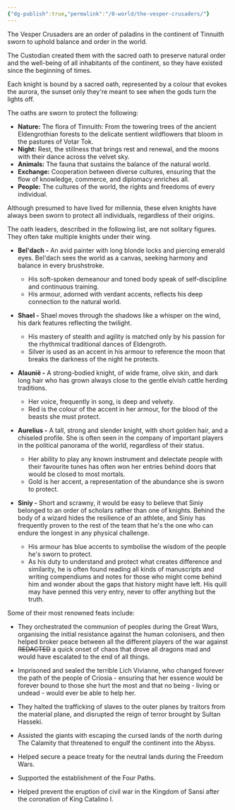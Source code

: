 ```yaml
---
{"dg-publish":true,"permalink":"/0-world/the-vesper-crusaders/"}
---
```


The Vesper Crusaders are an order of paladins in the continent of Tinnuith sworn to uphold balance and order in the world. 

The Custodian created them with the sacred oath to preserve natural order and the well-being of all inhabitants of the continent, so they have existed since the beginning of times. 

Each knight is bound by a sacred oath, represented by a colour that evokes the aurora, the sunset only they're meant to see when the gods turn the lights off. 

The oaths are sworn to protect the following:
- **Nature:** The flora of Tinnuith: From the towering trees of the ancient Eldengrothian forests to the delicate sentient wildflowers that bloom in the pastures of Votar Tok.
- **Night:** Rest, the stillness that brings rest and renewal, and the moons with their dance across the velvet sky.
- **Animals:** The fauna that sustains the balance of the natural world.
- **Exchange:** Cooperation between diverse cultures, ensuring that the flow of knowledge, commerce, and diplomacy enriches all.
- **People:** The cultures of the world, the rights and freedoms of every individual.

Although presumed to have lived for millennia, these elven knights have always been sworn to protect all individuals, regardless of their origins. 

The oath leaders, described in the following list, are not solitary figures. They often take multiple knights under their wing.

* **Bel'dach -** An avid painter with long blonde locks and piercing emerald eyes. Bel'dach sees the world as a canvas, seeking harmony and balance in every brushstroke. 
	* His soft-spoken demeanour and toned body speak of self-discipline and continuous training. 
	* His armour, adorned with verdant accents, reflects his deep connection to the natural world.

* **Shael -** Shael moves through the shadows like a whisper on the wind, his dark features reflecting the twilight. 
	* His mastery of stealth and agility is matched only by his passion for the rhythmical traditional dances of Eldengroth. 
	* Silver is used as an accent in his armour to reference the moon that breaks the darkness of the night he protects.
  
* **Alaunië -** A strong-bodied knight, of wide frame, olive skin, and dark long hair who has grown always close to the gentle elvish cattle herding traditions. 
	* Her voice, frequently in song, is deep and velvety. 
	* Red is the colour of the accent in her armour, for the blood of the beasts she must protect.
  
* **Aurelius -** A tall, strong and slender knight, with short golden hair, and a chiseled profile. She is often seen in the company of important players in the political panorama of the world, regardless of their status. 
	* Her ability to play any known instrument and delectate people with their favourite tunes has often won her entries behind doors that would be closed to most mortals. 
	* Gold is her accent, a representation of the abundance she is sworn to protect.
  
* **Siniy -** Short and scrawny, it would be easy to believe that Siniy belonged to an order of scholars rather than one of knights. Behind the body of a wizard hides the resilience of an athlete, and Siniy has frequently proven to the rest of the team that he's the one who can endure the longest in any physical challenge. 
	* His armour has blue accents to symbolise the wisdom of the people he's sworn to protect. 
	* As his duty to understand and protect what creates difference and similarity, he is often found reading all kinds of manuscripts and writing compendiums and notes for those who might come behind him and wonder about the gaps that history might have left. His quill may have penned this very entry, never to offer anything but the truth. 

Some of their most renowned feats include:
* They orchestrated the communion of peoples during the Great Wars, organising the initial resistance against the human colonisers, and then helped broker peace between all the different players of the war against ~~REDACTED~~ a quick onset of chaos that drove all dragons mad and would have escalated to the end of all things.
  
* Imprisoned and sealed the terrible Lich Vivianne, who changed forever the path of the people of Criosia - ensuring that her essence would be forever bound to those she hurt the most and that no being - living or undead - would ever be able to help her.
  
* They halted the trafficking of slaves to the outer planes by traitors from the material plane, and disrupted the reign of terror brought by Sultan Hasseki.
  
* Assisted the giants with escaping the cursed lands of the north during The Calamity that threatened to engulf the continent into the Abyss.
  
* Helped secure a peace treaty for the neutral lands during the Freedom Wars.
  
* Supported the establishment of the Four Paths.
  
* Helped prevent the eruption of civil war in the Kingdom of Sansi after the coronation of King Catalino I.